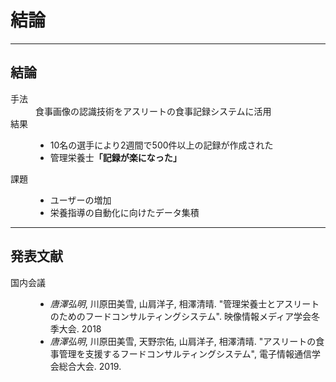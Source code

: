 <!--
- アスリートと管理栄養士のための食事記録システムを開発した
- 実験を通してポジティブな感想を得られた
- さらなるユーザー数の増加と栄養指導の自動化に向けたデータの集積を行う
-->

<!-- transition: flip -->

# 結論

---

## 結論

<dl>
  <dt>手法</dt>
  <dd>食事画像の認識技術をアスリートの食事記録システムに活用</dd>
  <dt>結果</dt>
  <dd>
    <ul>
      <li>10名の選手により2週間で500件以上の記録が作成された</li>
      <li>管理栄養士<strong>「記録が楽になった」</strong></li>
    </ul>
  </dd>
  <dt>課題</dt>
  <dd>
    <ul>
      <li>ユーザーの増加</li>
      <li>栄養指導の自動化に向けたデータ集積</li>
    </ul>
  </dd>
</dl>

---

## 発表文献

<dl>
  <dt>国内会議</dt>
  <dd>
    <ul class="bib">
      <li><em>唐澤弘明</em>, 川原田美雪, 山肩洋子, 相澤清晴. "管理栄養士とアスリートのためのフードコンサルティングシステム". 映像情報メディア学会冬季大会. 2018</li>
      <li><em>唐澤弘明</em>, 川原田美雪, 天野宗佑, 山肩洋子, 相澤清晴. "アスリートの食事管理を支援するフードコンサルティングシステム", 電子情報通信学会総合大会. 2019.</li>
    </ul>
  </dd>
</dl>
